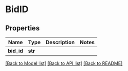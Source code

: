 # BidID

## Properties
Name | Type | Description | Notes
------------ | ------------- | ------------- | -------------
**bid_id** | **str** |  | 

[[Back to Model list]](../README.md#documentation-for-models) [[Back to API list]](../README.md#documentation-for-api-endpoints) [[Back to README]](../README.md)


